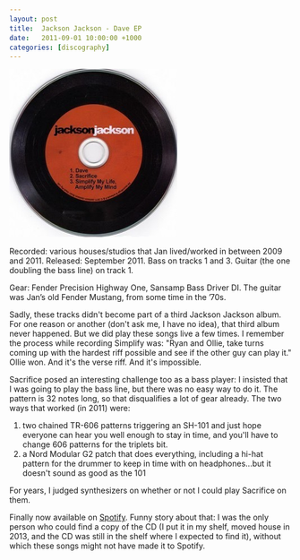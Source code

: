 ```yaml
---
layout: post
title:  Jackson Jackson - Dave EP
date:   2011-09-01 10:00:00 +1000
categories: [discography]
---
```


![](/assets/discography/dave.jpg)

Recorded: various houses/studios that Jan lived/worked in between 2009 and 2011.
Released: September 2011.
Bass on tracks 1 and 3. Guitar (the one doubling the bass line) on track 1.

Gear: Fender Precision Highway One, Sansamp Bass Driver DI. The guitar was Jan’s old Fender Mustang, from some time in the ’70s.

Sadly, these tracks didn't become part of a third Jackson Jackson album. For one reason or another (don't ask me, I have no idea), that third album never happened. But we did play these songs live a few times. I remember the process while recording Simplify was: "Ryan and Ollie, take turns coming up with the hardest riff possible and see if the other guy can play it." Ollie won. And it's the verse riff. And it's impossible.

Sacrifice posed an interesting challenge too as a bass player: I insisted that I was going to play the bass line, but there was no easy way to do it. The pattern is 32 notes long, so that disqualifies a lot of gear already. The two ways that worked (in 2011) were:

1. two chained TR-606 patterns triggering an SH-101 and just hope everyone can hear you well enough to stay in time, and you'll have to change 606 patterns for the triplets bit. 
2. a Nord Modular G2 patch that does everything, including a hi-hat pattern for the drummer to keep in time with on headphones...but it doesn't sound as good as the 101

For years, I judged synthesizers on whether or not I could play Sacrifice on them.

Finally now available on [Spotify](https://open.spotify.com/album/6p4WolVWqkuJrKCxoVqCaM?si=1XfdBM02QBi70Lz1fSgP5A). Funny story about that: I was the only person who could find a copy of the CD (I put it in my shelf, moved house in 2013, and the CD was still in the shelf where I expected to find it), without which these songs might not have made it to Spotify.